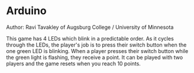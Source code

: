 # Arduino
Author: Ravi Tavakley of Augsburg College / University of Minnesota

This game has 4 LEDs which blink in a predictable order. As it cycles through the LEDs, the player's job is to press their switch button when the one green LED is blinking. When a player presses their switch button while the green light is flashing, they receive a point. It can be played with two players and the game resets when you reach 10 points. 
